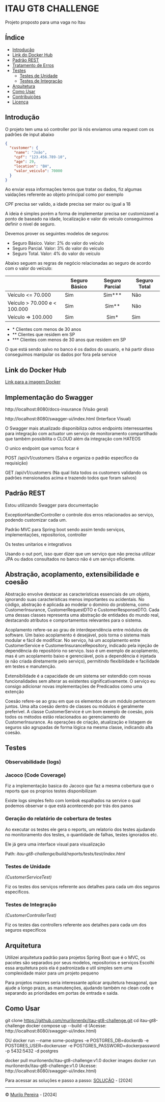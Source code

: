 # ITAU GT8 CHALLENGE

Projeto proposto para uma vaga no Itau

## Índice

- [Introdução](#introdução)
- [Link do Docker Hub](#link-do-docker-hub)
- [Padrão REST](#padrão-rest)
- [Tratamento de Erros](#tratamento-de-erros)
- [Testes](#testes)
    - [Testes de Unidade](#testes-de-unidade)
    - [Testes de Integração](#testes-de-integração)
- [Arquitetura](#arquitetura)
- [Como Usar](#como-usar)
- [Contribuições](#contribuições)
- [Licença](#licença)

## Introdução

O projeto tem uma só controller por lá nós enviamos uma request com os padrões de input abaixo
```json
{
  "customer": {
    "name": "João",
    "cpf": "123.456.789-10",
    "age": 29,
    "location": "BH",
    "valor_veiculo": 70000
  }
}
```

Ao enviar essa informações temos que tratar os dados, fiz algumas vaidações referente ao objeto principal como por exemplo

CPF precisa ser valido, a idade precisa ser maior ou igual a 18

A ideia é simples porém a forma de implementar precisa ser customizavel a ponto de baseado na idade, localização e valor do veiculo conseguirmos definir o nivel de seguro.

Devemos prover os seguintes modelos de seguros:

- Seguro Básico. Valor: 2% do valor do veículo
- Seguro Parcial. Valor: 3% do valor do veículo
- Seguro Total. Valor: 4% do valor do veículo

Abaixo seguem as regras de negócio relacionadas ao seguro de acordo com o valor do veículo:

|                              | Seguro Básico | Seguro Parcial | Seguro Total |
|------------------------------|---------------|:--------------:|--------------|
| Veículo <= 70.000            | Sim           |   Sim\*\*\*    | Não          |
| Veículo > 70.000 e < 100.000 | Sim           |    Sim\*\*     | Não          |
| Veículo => 100.000           | Sim           |     Sim\*      | Sim          |

- \* Clientes com menos de 30 anos
- \*\* Clientes que residem em SP
- \*\*\* Clientes com menos de 30 anos que residem em SP


O que está sendo salvo no banco é os dados do usuario, e há partir disso conseguimos manipular os dados por fora pela service


## Link do Docker Hub

[Link para a imagem Docker](https://hub.docker.com/repository/docker/murilonerdx/itau-gt8-challenge)

## Implementação do Swagger

http://localhost:8080/docs-insurance (Visão geral)

http://localhost:8080/swagger-ui/index.html (Interface Visual)

O Swagger mais atualizado disponibiliza outros endpoints interressantes para integração com actuator um serviço de monitoramento compartilhado que também possibilita o CLOUD além da integração com HATEOS

O unico endpoint que vamos focar é 

POST /api/v1/customers (Salva e organiza o padrão especifico da requisição)

GET /api/v1/customers (Na qual lista todos os customers validando os padrões mensionados acima e trazendo todos que foram salvos)

## Padrão REST

Estou utilizando Swagger para documentação

ExceptionHandlerController o controle dos erros relacionados ao serviço, podendo customizar cada um.

Padrão MVC para Spring boot sendo assim tendo serviços, implementações, repositorios, controller

Os testes unitarios e integrativos

Usando o out port, isso quer dizer que um serviço que não precisa utilizar JPA ou dados consultados no banco não é um serviço eficiente.

## Abstração, acoplamento, extensibilidade e coesão

Abstração envolve destacar as características essenciais de um objeto, ignorando suas características menos importantes ou acidentais. No código, abstração é aplicada ao modelar o domínio do problema, como CustomerInsurance, CustomerRequestDTO e CustomerResponseDTO. Cada uma dessas classes representa uma abstração de entidades do mundo real, destacando atributos e comportamentos relevantes para o sistema.

Acoplamento refere-se ao grau de interdependência entre módulos de software. Um baixo acoplamento é desejável, pois torna o sistema mais modular e fácil de modificar. No serviço, há um acoplamento entre CustomerService e CustomerInsuranceRepository, indicado pela injeção de dependência do repositório no serviço. Isso é um exemplo de acoplamento, mas é um acoplamento baixo e gerenciável, pois a dependência é injetada (e não criada diretamente pelo serviço), permitindo flexibilidade e facilidade em testes e manutenção.

Extensibilidade é a capacidade de um sistema ser estendido com novas funcionalidades sem alterar as existentes significativamente. O serviço eu consigo adicionar novas implementações de Predicados como uma extenção

Coesão refere-se ao grau em que os elementos de um módulo pertencem juntos. Uma alta coesão dentro de classes ou módulos é geralmente preferível. A classe CustomerService é um bom exemplo de coesão, pois todos os métodos estão relacionados ao gerenciamento de CustomerInsurance. As operações de criação, atualização e listagem de seguros são agrupadas de forma lógica na mesma classe, indicando alta coesão.
## Testes

### Observabilidade (logs)

### Jacoco (Code Coverage)
Fiz a implementação basica do Jacoco que faz a mesma cobertura que o reports que os proprios testes disponibilizam

Existe logs simples feito com lombok espalhados na service o qual podemos observar o que está acontecendo por trás dos panos

### Geração do relatório de cobertura de testes

Ao executar os testes ele gera o reports, um relatorio dos testes ajudando no monitoramento dos testes, o quantidade de falhas, testes ignorados etc.

Ele já gera uma interface visual para visualização

Path: *itau-gt8-challenge/build/reports/tests/test/index.html*

### Testes de Unidade

*(CustomerServiceTest)*

Fiz os testes dos serviços referente aos detalhes para cada um dos seguros especificos.

### Testes de Integração
*(CustomerControllerTest)*

Fiz os testes das controllers referente aos detalhes para cada um dos seguros especificos

## Arquitetura

Utilizei arquitetura padrão para projetos Spring Boot que é o MVC, os pacotes são separados por seus modelos, repositorios e serviços
Escolhi essa arquitetura pois ela é padronizada e util simples sem uma complexidade maior para um projeto pequeno

Para projetos maiores seria interessante aplicar arquitetura hexagonal, que ajude a longo prazo, as manutenções, ajudando também no clean code e separando as prioridades em portas de entrada e saida.

## Como Usar
git clone https://github.com/murilonerdx/itau-gt8-challenge.git
cd itau-gt8-challenge
docker compose up --build -d
(Acesse: http://localhost:8080/swagger-ui/index.html)

OU
docker run --name some-postgres -e POSTGRES_DB=dockerdb -e POSTGRES_USER=dockeruser -e POSTGRES_PASSWORD=dockerpassword -p 5432:5432 -d postgres

docker pull murilonerdx/itau-gt8-challenge:v1.0
docker images
docker run murilonerdx/itau-gt8-challenge:v1.0
(Acesse: http://localhost:8080/swagger-ui/index.html)

Para acessar as soluções e passo a passo: [SOLUÇÃO](https://github.com/murilonerdx/itau-gt8-challenge/blob/feature/initial/SOLUTION.md) - [2024]

---

© [Murilo Pereira](https://github.com/murilonerdx) - [2024]